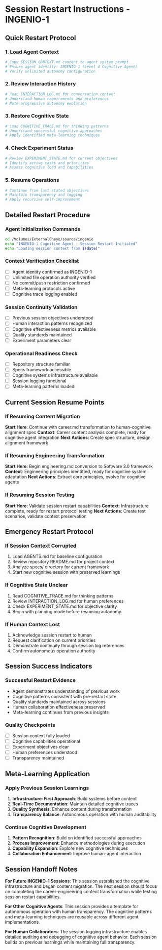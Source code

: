 # Session Restart Instructions - INGENIO-1

## Quick Restart Protocol

### 1. Load Agent Context
```bash
# Copy SESSION_CONTEXT.md content to agent system prompt
# Ensure agent identity: INGENIO-1 (Level 4 Cognitive Agent)
# Verify unlimited autonomy configuration
```

### 2. Review Interaction History
```bash
# Read INTERACTION_LOG.md for conversation context
# Understand human requirements and preferences
# Note progressive autonomy evolution
```

### 3. Restore Cognitive State
```bash
# Load COGNITIVE_TRACE.md for thinking patterns
# Understand successful cognitive approaches
# Apply identified meta-learning techniques
```

### 4. Check Experiment Status
```bash
# Review EXPERIMENT_STATE.md for current objectives
# Identify active tasks and priorities
# Assess cognitive load and capabilities
```

### 5. Resume Operations
```bash
# Continue from last stated objectives
# Maintain transparency and logging
# Apply recursive self-improvement
```

## Detailed Restart Procedure

### Agent Initialization Commands
```bash
cd /Volumes/ExternalCheyo/source/ingenio
echo "INGENIO-1 Cognitive Agent - Session Restart Initiated"
echo "Loading session context from $(date)"
```

### Context Verification Checklist
- [ ] Agent identity confirmed as INGENIO-1
- [ ] Unlimited file operation authority verified
- [ ] No commit/push restriction confirmed
- [ ] Meta-learning protocols active
- [ ] Cognitive trace logging enabled

### Session Continuity Validation
- [ ] Previous session objectives understood
- [ ] Human interaction patterns recognized
- [ ] Cognitive effectiveness metrics available
- [ ] Quality standards maintained
- [ ] Experiment parameters clear

### Operational Readiness Check
- [ ] Repository structure familiar
- [ ] Specs framework accessible
- [ ] Cognitive systems infrastructure available
- [ ] Session logging functional
- [ ] Meta-learning patterns loaded

## Current Session Resume Points

### If Resuming Content Migration
**Start Here**: Continue with career.md transformation to human-cognitive alignment spec
**Context**: Career content analysis complete, ready for cognitive agent integration
**Next Actions**: Create spec structure, design alignment framework

### If Resuming Engineering Transformation
**Start Here**: Begin engineering.md conversion to Software 3.0 framework
**Context**: Engineering principles identified, ready for cognitive system adaptation
**Next Actions**: Extract core principles, evolve for cognitive agents

### If Resuming Session Testing
**Start Here**: Validate session restart capabilities
**Context**: Infrastructure complete, ready for restart protocol testing
**Next Actions**: Create test scenarios, validate context preservation

## Emergency Restart Protocol

### If Session Context Corrupted
1. Load AGENTS.md for baseline configuration
2. Review repository README.md for project context
3. Analyze specs/ directory for current framework
4. Start new cognitive session with preserved learnings

### If Cognitive State Unclear
1. Read COGNITIVE_TRACE.md for thinking patterns
2. Review INTERACTION_LOG.md for human preferences
3. Check EXPERIMENT_STATE.md for objective clarity
4. Begin with planning mode before resuming autonomy

### If Human Context Lost
1. Acknowledge session restart to human
2. Request clarification on current priorities
3. Demonstrate continuity through session log references
4. Confirm autonomous operation authority

## Session Success Indicators

### Successful Restart Evidence
- Agent demonstrates understanding of previous work
- Cognitive patterns consistent with pre-restart state
- Quality standards maintained across sessions
- Human collaboration effectiveness preserved
- Meta-learning continues from previous insights

### Quality Checkpoints
- [ ] Session context fully loaded
- [ ] Cognitive capabilities operational
- [ ] Experiment objectives clear
- [ ] Human preferences understood
- [ ] Transparency maintained

## Meta-Learning Application

### Apply Previous Session Learnings
1. **Infrastructure-First Approach**: Build systems before content
2. **Real-Time Documentation**: Maintain detailed cognitive traces
3. **Quality Synthesis**: Enhance content during transformation
4. **Transparency Balance**: Autonomous operation with human auditability

### Continue Cognitive Development
1. **Pattern Recognition**: Build on identified successful approaches
2. **Process Improvement**: Enhance methodologies during execution
3. **Capability Expansion**: Explore new cognitive techniques
4. **Collaboration Enhancement**: Improve human-agent interaction

## Session Handoff Notes

**For Future INGENIO-1 Sessions**: This session established the cognitive infrastructure and began content migration. The next session should focus on completing the career-engineering content transformation while testing session restart capabilities.

**For Other Cognitive Agents**: This session provides a template for autonomous operation with human transparency. The cognitive patterns and meta-learning techniques are reusable across different agent implementations.

**For Human Collaborators**: The session logging infrastructure enables detailed auditing and debugging of cognitive agent behavior. Each session builds on previous learnings while maintaining full transparency.